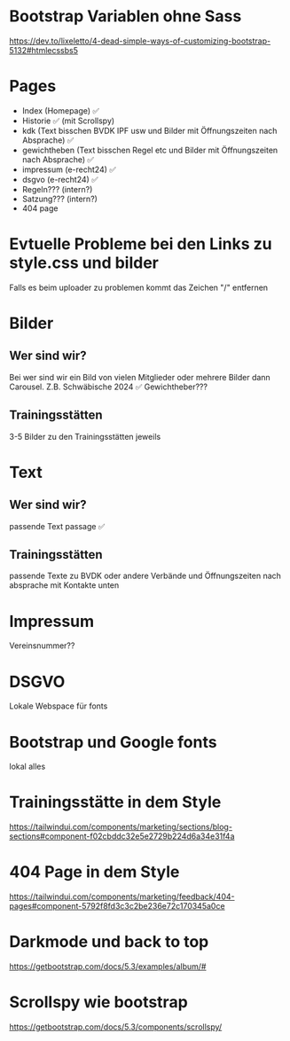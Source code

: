 # Bootstrap Variablen ohne Sass

https://dev.to/lixeletto/4-dead-simple-ways-of-customizing-bootstrap-5132#htmlecssbs5


# Pages

- Index (Homepage) ✅
- Historie ✅ (mit Scrollspy) 
- kdk (Text bisschen BVDK IPF usw und Bilder mit Öffnungszeiten nach Absprache) ✅
- gewichtheben (Text bisschen Regel etc und Bilder mit Öffnungszeiten nach Absprache) ✅
- impressum (e-recht24) ✅
- dsgvo (e-recht24) ✅
- Regeln??? (intern?)
- Satzung??? (intern?)
- 404 page


# Evtuelle Probleme bei den Links zu style.css und bilder
Falls es beim uploader zu problemen kommt das Zeichen "/" entfernen

# Bilder
## Wer sind wir?
Bei wer sind wir ein Bild von vielen Mitglieder oder mehrere Bilder dann Carousel.
Z.B. Schwäbische 2024 ✅
Gewichtheber???

## Trainingsstätten
3-5 Bilder zu den Trainingsstätten jeweils

# Text
## Wer sind wir?
passende Text passage ✅

## Trainingsstätten
passende Texte zu BVDK oder andere Verbände und Öffnungszeiten nach absprache mit Kontakte unten


# Impressum
Vereinsnummer??

# DSGVO
Lokale Webspace für fonts

# Bootstrap und Google fonts
lokal alles


# Trainingsstätte in dem Style
https://tailwindui.com/components/marketing/sections/blog-sections#component-f02cbddc32e5e2729b224d6a34e31f4a


# 404 Page in dem Style
https://tailwindui.com/components/marketing/feedback/404-pages#component-5792f8fd3c3c2be236e72c170345a0ce

# Darkmode und back to top
https://getbootstrap.com/docs/5.3/examples/album/#

# Scrollspy wie bootstrap
https://getbootstrap.com/docs/5.3/components/scrollspy/
